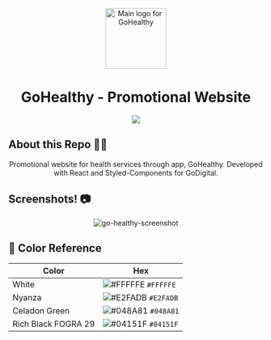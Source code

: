 <p align="center">
 <a href="https://ibb.co/dgK9JMk"><img style="width: 120px; height: 120px" src="https://user-images.githubusercontent.com/64314452/182947619-91f6e159-cb4a-4c4c-bd88-e530c86c853c.svg" alt="Main logo for GoHealthy" border="0">
  </a>
</p>
<h1 align="center">
  GoHealthy - Promotional Website
</h1>

<div align="center">
  <img src="https://img.shields.io/netlify/b3f17b4f-99ef-4ce5-a670-e8f20e893232?color=06D6A0&style=for-the-badge" />
</div>

## About this Repo 👨‍💻

<p align="center">Promotional website for health services through app, GoHealthy. Developed with React and Styled-Components for GoDigital.</p>

## Screenshots! 📷

<p align="center">
  <img src="https://user-images.githubusercontent.com/64314452/182948179-d4dc6ef7-8462-4335-abad-cccea693fd12.png" alt="go-healthy-screenshot">
</p>

## 🎨 Color Reference

| Color                  | Hex                                                                |
| ---------------------- | ------------------------------------------------------------------ |
| White                  | ![#FFFFFE](https://via.placeholder.com/10/FFFFFE?text=+) `#FFFFFE` |
| Nyanza                 | ![#E2FADB](https://via.placeholder.com/10/E2FADB?text=+) `#E2FADB` |
| Celadon Green          | ![#048A81](https://via.placeholder.com/10/048A81?text=+) `#048A81` |
| Rich Black FOGRA 29    | ![#04151F](https://via.placeholder.com/10/04151F?text=+) `#04151F` |
